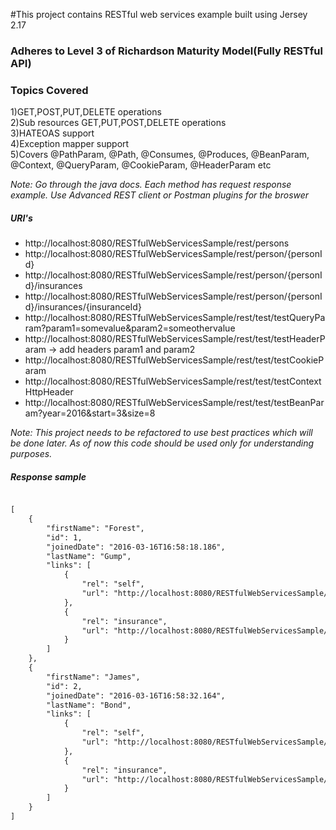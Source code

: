 #This project contains RESTful web services example built using Jersey 2.17


### Adheres to Level 3 of Richardson Maturity Model(Fully RESTful API)
### Topics Covered

1)GET,POST,PUT,DELETE operations  
2)Sub resources GET,PUT,POST,DELETE operations  
3)HATEOAS support    
4)Exception mapper support  
5)Covers @PathParam, @Path, @Consumes, @Produces, @BeanParam, @Context, @QueryParam, @CookieParam, @HeaderParam etc  

*Note: Go through the java docs. Each method has request response example. Use Advanced REST client or Postman plugins for the broswer*  


##### URI's

* http://localhost:8080/RESTfulWebServicesSample/rest/persons
* http://localhost:8080/RESTfulWebServicesSample/rest/person/{personId}
* http://localhost:8080/RESTfulWebServicesSample/rest/person/{personId}/insurances
* http://localhost:8080/RESTfulWebServicesSample/rest/person/{personId}/insurances/{insuranceId}
* http://localhost:8080/RESTfulWebServicesSample/rest/test/testQueryParam?param1=somevalue&param2=someothervalue
* http://localhost:8080/RESTfulWebServicesSample/rest/test/testHeaderParam  -> add headers param1 and param2
* http://localhost:8080/RESTfulWebServicesSample/rest/test/testCookieParam
* http://localhost:8080/RESTfulWebServicesSample/rest/test/testContextHttpHeader
* http://localhost:8080/RESTfulWebServicesSample/rest/test/testBeanParam?year=2016&start=3&size=8

*Note: This project needs to be refactored to use best practices which will be done later. As of now this code should be used only for understanding purposes.*

##### Response sample

```html

[
    {
        "firstName": "Forest",
        "id": 1,
        "joinedDate": "2016-03-16T16:58:18.186",
        "lastName": "Gump",
        "links": [
            {
                "rel": "self",
                "url": "http://localhost:8080/RESTfulWebServicesSample/rest/persons/1"
            },
            {
                "rel": "insurance",
                "url": "http://localhost:8080/RESTfulWebServicesSample/rest/persons/1/insurances/"
            }
        ]
    },
    {
        "firstName": "James",
        "id": 2,
        "joinedDate": "2016-03-16T16:58:32.164",
        "lastName": "Bond",
        "links": [
            {
                "rel": "self",
                "url": "http://localhost:8080/RESTfulWebServicesSample/rest/persons/2"
            },
            {
                "rel": "insurance",
                "url": "http://localhost:8080/RESTfulWebServicesSample/rest/persons/2/insurances/"
            }
        ]
    }
]
```
